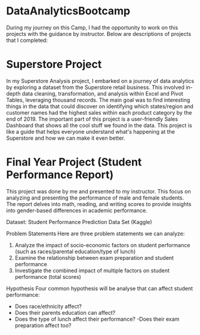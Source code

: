# DataAnalyticsBootcamp
During my journey on this Camp, I had the opportunity to work on this projects with the guidance by instructor. Below are descriptions of projects that I completed:

# Superstore Project
In my Superstore Analysis project, I embarked on a journey of data analytics by exploring a dataset from the Superstore retail business. This involved in-depth data cleaning, transformation, and analysis within Excel and Pivot Tables, leveraging thousand records. The main goal was to find interesting things in the data that could discover on identifying which states/region and customer names had the highest sales within each product category by the end of 2019. The important part of this project is a user-friendly Sales Dashboard that shows all the cool stuff we found in the data. This project is like a guide that helps everyone understand what's happening at the Superstore and how we can make it even better.

# Final Year Project (Student Performance Report)

This project was done by me and presented to my instructor. This focus on analyzing and presenting the performance of male and female students. The report delves into math, reading, and writing scores to provide insights into gender-based differences in academic performance.

Dataset: Student Performance Prediction Data Set (Kaggle)

Problem Statements 
Here are three problem statements we can analyze:
1. Analyze the impact of socio-economic factors on student performance (such as races/parental education/type of lunch)
2. Examine the relationship between exam preparation and student performance 
3. Investigate the combined impact of multiple factors on student performance (total scores)

Hypothesis
Four common hypothesis will be analyse that can affect  student performance:
- Does race/ethnicity affect?
- Does their parents education can affect?
- Does the type of lunch affect their performance?
-Does their exam preparation affect too?
